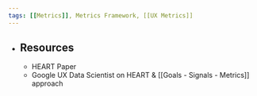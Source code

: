 ```yaml
---
tags: [[Metrics]], Metrics Framework, [[UX Metrics]] 
---
```


- ## Resources
	- HEART Paper
	- Google UX Data Scientist on HEART & [[Goals - Signals - Metrics]] approach